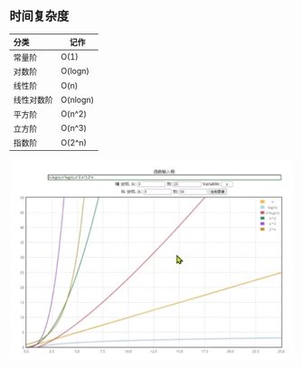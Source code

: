 ## 时间复杂度

| 分类       | 记作     |
| :--------- | -------- |
| 常量阶     | O(1)     |
| 对数阶     | O(logn)  |
| 线性阶     | O(n)     |
| 线性对数阶 | O(nlogn) |
| 平方阶     | O(n^2)   |
| 立方阶     | O(n^3)   |
| 指数阶     | O(2^n)   |

<img src="时间复杂度.assets/image-20220706114114640.png" alt="image-20220706114114640" style="zoom:80%;" />